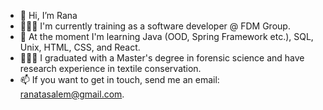 - 👋 Hi, I’m Rana
- 👩🏽‍💻 I'm currently training as a software developer @ FDM Group.
- 🌱 At the moment I'm learning Java (OOD, Spring Framework etc.), SQL, Unix, HTML, CSS, and React.
- 👩🏽‍🎓 I graduated with a Master's degree in forensic science and have research experience in textile conservation.
- 📫 If you want to get in touch, send me an email: ranatasalem@gmail.com.
